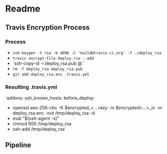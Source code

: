 # Readme
## Travis Encryption Process
### Process
 - `ssh-keygen -t rsa -b 4096 -C 'build@travis-ci.org' -f ./deploy_rsa`
 - `travis encrypt-file deploy_rsa --add`
 - `ssh-copy-id -i deploy_rsa.pub <ssh-user>@<deploy-host>``
 - `rm -f deploy_rsa deploy_rsa.pub`
 - `git add deploy_rsa.enc .travis.yml`
### Resulting .travis.yml
`addons:
  ssh_known_hosts: <deploy-host>
before_deploy:
- openssl aes-256-cbc -K $encrypted_<...>_key -iv $encrypted_<...>_iv -in deploy_rsa.enc -out /tmp/deploy_rsa -d
- eval "$(ssh-agent -s)"
- chmod 600 /tmp/deploy_rsa
- ssh-add /tmp/deploy_rsa`

## Pipeline
